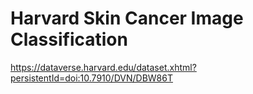 # Harvard Skin Cancer Image Classification

https://dataverse.harvard.edu/dataset.xhtml?persistentId=doi:10.7910/DVN/DBW86T
